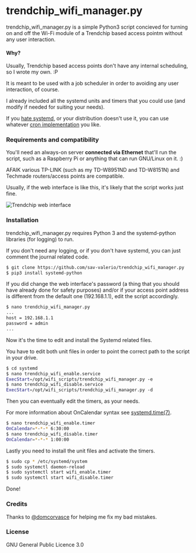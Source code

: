 # trendchip_wifi_manager.py
trendchip_wifi_manager.py is a simple Python3 script concieved for turning on and off the Wi-Fi module of a Trendchip based access pointm without any user interaction.

#### Why?
Usually, Trendchip based access points don't have any internal scheduling, so I wrote my own. :P

It is meant to be used with a job scheduler in order to avoiding any user interaction, of course.

I already included all the systemd units and timers that you could use (and modify if needed for suiting your needs).

If you [hate systemd](http://without-systemd.org/wiki/index.php/Main_Page), or your distribution doesn't use it, you can use whatever [cron implementation](https://wiki.archlinux.org/index.php/cron) you like.

### Requirements and compatibility
You'll need an always-on server **connected via Ethernet** that'll run the script, such as a Raspberry Pi or anything that can run GNU/Linux on it. :)

AFAIK various TP-LINK (such as my TD-W8951ND and TD-W8151N) and Techmade routers/access points are compatible.

Usually, if the web interface is like this, it's likely that the script works just fine.

![Trendchip web interface](https://s26.postimg.org/np6j5m0e1/Screenshot_20170113_170705.png)

### Installation
trendchip_wifi_manager.py requires Python 3 and the systemd-python libraries (for logging) to run.

If you don't need any logging, or if you don't have systemd, you can just comment the journal related code.

```sh
$ git clone https://github.com/sav-valerio/trendchip_wifi_manager.py
$ pip3 install systemd-python
```

If you did change the web interface's password (a thing that you should have already done for safety purposes) and/or if your access point address is different from the default one (192.168.1.1), edit the script accordingly.

```sh
$ nano trendchip_wifi_manager.py
...
host = 192.168.1.1
password = admin
...
```

Now it's the time to edit and install the Systemd related files.

You have to edit both unit files in order to point the correct path to the script in your drive.

```sh
$ cd systemd
$ nano trendchip_wifi_enable.service
ExecStart=/opt/wifi_scripts/trendchip_wifi_manager.py -e
$ nano trendchip_wifi_disable.service
ExecStart=/opt/wifi_scripts/trendchip_wifi_manager.py -d
```

Then you can eventually edit the timers, as your needs.

For more information about OnCalendar syntax see [systemd.time(7)](http://man7.org/linux/man-pages/man7/systemd.time.7.html).
```sh
$ nano trendchip_wifi_enable.timer
OnCalendar=*-*-* 6:30:00
$ nano trendchip_wifi_disable.timer
OnCalendar=*-*-* 1:00:00
```

Lastly you need to install the unit files and activate the timers.

```sh
$ sudo cp * /etc/systemd/system
$ sudo systemctl daemon-reload
$ sudo systemctl start wifi_enable.timer
$ sudo systemctl start wifi_disable.timer
```

Done!

### Credits
Thanks to [@domcorvasce](https://github.com/domcorvasce) for helping me fix my bad mistakes.

### License
GNU General Public Licence 3.0


